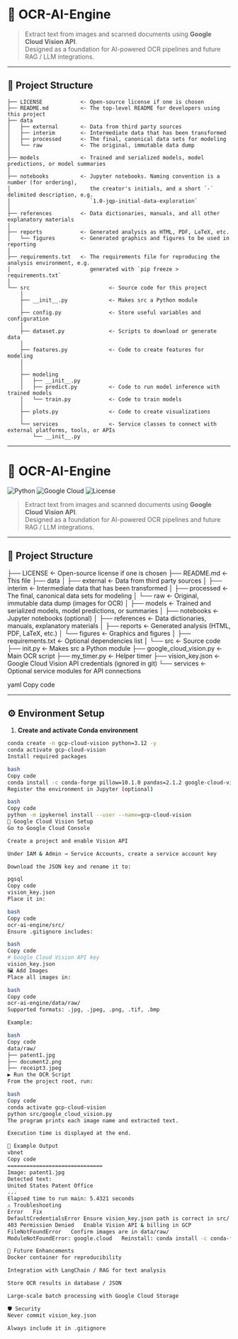 # 📝 OCR-AI-Engine

> Extract text from images and scanned documents using **Google Cloud Vision API**.  
> Designed as a foundation for AI-powered OCR pipelines and future RAG / LLM integrations.

---

## 📁 Project Structure


```
├── LICENSE            <- Open-source license if one is chosen
├── README.md          <- The top-level README for developers using this project
├── data
│   ├── external       <- Data from third party sources
│   ├── interim        <- Intermediate data that has been transformed
│   ├── processed      <- The final, canonical data sets for modeling
│   └── raw            <- The original, immutable data dump
│
├── models             <- Trained and serialized models, model predictions, or model summaries
│
├── notebooks          <- Jupyter notebooks. Naming convention is a number (for ordering),
│                         the creator's initials, and a short `-` delimited description, e.g.
│                         `1.0-jqp-initial-data-exploration`
│
├── references         <- Data dictionaries, manuals, and all other explanatory materials
│
├── reports            <- Generated analysis as HTML, PDF, LaTeX, etc.
│   └── figures        <- Generated graphics and figures to be used in reporting
│
├── requirements.txt   <- The requirements file for reproducing the analysis environment, e.g.
│                         generated with `pip freeze > requirements.txt`
│
└── src                         <- Source code for this project
    │
    ├── __init__.py             <- Makes src a Python module
    │
    ├── config.py               <- Store useful variables and configuration
    │
    ├── dataset.py              <- Scripts to download or generate data
    │
    ├── features.py             <- Code to create features for modeling
    │
    │    
    ├── modeling                
    │   ├── __init__.py 
    │   ├── predict.py          <- Code to run model inference with trained models          
    │   └── train.py            <- Code to train models
    │
    ├── plots.py                <- Code to create visualizations 
    │
    └── services                <- Service classes to connect with external platforms, tools, or APIs
        └── __init__.py 
```

--------

# 📝 OCR-AI-Engine

![Python](https://img.shields.io/badge/python-3.12-blue)
![Google Cloud](https://img.shields.io/badge/GCP-Vision_API-orange)
![License](https://img.shields.io/badge/license-MIT-green)

> Extract text from images and scanned documents using **Google Cloud Vision API**.  
> Designed as a foundation for AI-powered OCR pipelines and future RAG / LLM integrations.

---

## 📁 Project Structure

├── LICENSE <- Open-source license if one is chosen
├── README.md <- This file
├── data
│ ├── external <- Data from third party sources
│ ├── interim <- Intermediate data that has been transformed
│ ├── processed <- The final, canonical data sets for modeling
│ └── raw <- Original, immutable data dump (images for OCR)
│
├── models <- Trained and serialized models, model predictions, or summaries
│
├── notebooks <- Jupyter notebooks (optional)
│
├── references <- Data dictionaries, manuals, explanatory materials
│
├── reports <- Generated analysis (HTML, PDF, LaTeX, etc.)
│ └── figures <- Graphics and figures
│
├── requirements.txt <- Optional dependencies list
│
└── src <- Source code
├── init.py <- Makes src a Python module
├── google_cloud_vision.py <- Main OCR script
├── my_timer.py <- Helper timer
├── vision_key.json <- Google Cloud Vision API credentials (ignored in git)
└── services <- Optional service modules for API connections

yaml
Copy code

---

## ⚙️ Environment Setup

1. **Create and activate Conda environment**
```bash
conda create -n gcp-cloud-vision python=3.12 -y
conda activate gcp-cloud-vision
Install required packages

bash
Copy code
conda install -c conda-forge pillow=10.1.0 pandas=2.1.2 google-cloud-vision=3.4.5 scikit-learn=1.3.2 ipykernel jupyterlab notebook -y
Register the environment in Jupyter (optional)

bash
Copy code
python -m ipykernel install --user --name=gcp-cloud-vision
🔑 Google Cloud Vision Setup
Go to Google Cloud Console

Create a project and enable Vision API

Under IAM & Admin → Service Accounts, create a service account key

Download the JSON key and rename it to:

pgsql
Copy code
vision_key.json
Place it in:

bash
Copy code
ocr-ai-engine/src/
Ensure .gitignore includes:

bash
Copy code
# Google Cloud Vision API key
vision_key.json
🖼️ Add Images
Place all images in:

bash
Copy code
ocr-ai-engine/data/raw/
Supported formats: .jpg, .jpeg, .png, .tif, .bmp

Example:

bash
Copy code
data/raw/
├── patent1.jpg
├── document2.png
├── receipt3.jpeg
▶️ Run the OCR Script
From the project root, run:

bash
Copy code
conda activate gcp-cloud-vision
python src/google_cloud_vision.py
The program prints each image name and extracted text.

Execution time is displayed at the end.

🧾 Example Output
vbnet
Copy code
==============================
Image: patent1.jpg
Detected text:
United States Patent Office
...
Elapsed time to run main: 5.4321 seconds
⚠️ Troubleshooting
Error	Fix
DefaultCredentialsError	Ensure vision_key.json path is correct in src/
403 Permission Denied	Enable Vision API & billing in GCP
FileNotFoundError	Confirm images are in data/raw/
ModuleNotFoundError: google.cloud	Reinstall: conda install -c conda-forge google-cloud-vision

🌟 Future Enhancements
Docker container for reproducibility

Integration with LangChain / RAG for text analysis

Store OCR results in database / JSON

Large-scale batch processing with Google Cloud Storage

🛡️ Security
Never commit vision_key.json

Always include it in .gitignore

